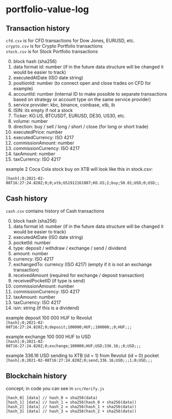 # portfolio-value-log

## Transaction history
`cfd.csv` is for CFD transactions for Dow Jones, EURUSD, etc.\
`crypto.csv` is for Crypto Portfolio transactions\
`stock.csv` is for Stock Portfolio transactions

0. block hash (sha256)
1. data format id: number (if in the future data structure will be changed it would be easier to track)
2. executedAtDate (ISO date string)
3. positionId: number (to connect open and close trades on CFD for example)
4. accountId: number (internal ID to make possible to separate transactions based on strategy or account type on the same service provider)
5. service provider: kbc, binance, coinbase, xtb, ib
6. ISIN: its empty if not a stock
7. Ticker: KO.US, BTCUSDT, EURUSD, DE30, US30, etc.
8. volume: number
9. direction: buy / sell / long / short / close (for long or short trade)
10. executedPrice: number
11. executedCurrency: ISO 4217
12. commissionAmount: number
13. commissionCurrency: ISO 4217
14. taxAmount: number
15. taxCurrency: ISO 4217

example 2 Coca Cola stock buy on XTB will look like this in stock.csv:

```[hash];0;2021-02-08T16:27:24.820Z;0;0;xtb;US1912161007;KO.US;2;buy;50.01;USD;0;USD;;```

## Cash history
`cash.csv` contains history of Cash transactions

0. block hash (sha256)
1. data format id: number (if in the future data structure will be changed it would be easier to track)
2. executedAtDate (ISO date string)
3. pocketId: number
4. type: deposit / withdraw / exchange / send / dividend
5. amount: number
6. currency: ISO 4217
7. exchangedTo: currency (ISO 4217) (empty if it is not an exchange transaction)
8. receivedAmount (required for exchange / deposit transaction)
9. receivedPocketID (if type is send)
10. commissionAmount: number
11. commissionCurrency: ISO 4217
12. taxAmount: number
13. taxCurrency: ISO 4217
14. isin: string (if this is a dividend)

example deposit 100 000 HUF to Revolut\
```[hash];0;2021-02-08T16:27:24.820Z;0;deposit;100000;HUF;;100000;;0;HUF;;;```

example exchange 100 000 HUF to USD\
```[hash];0;2021-02-08T16:27:24.820Z;0;exchange;100000;HUF;USD;336.16;;0;USD;;;```

example 336.16 USD sending to XTB (id = 1) from Revolut (id = 0) pocket\
```[hash];0;2021-02-08T16:27:24.820Z;0;send;336.16;USD;;;1;0;USD;;;```

## Blockchain history

concept; in code you can see in `src/Verify.js`
```
[hash_0] [data] // hash_0 = sha256(data)
[hash_1] [data] // hash_1 = sha256(hash_0 + sha256(data))
[hash_2] [data] // hash_2 = sha256(hash_1 + sha256(data))
[hash_3] [data] // hash_3 = sha256(hash_2 + sha256(data))
```

